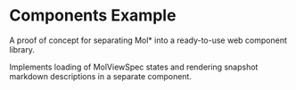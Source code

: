 # Components Example

A proof of concept for separating Mol* into a ready-to-use web component library.

Implements loading of MolViewSpec states and rendering snapshot markdown descriptions in a separate component.